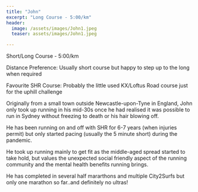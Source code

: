 ```yaml
---
title: "John"
excerpt: "Long Course - 5:00/km"
header:
  image: /assets/images/John1.jpeg
  teaser: assets/images/John1.jpeg

---
```


Short/Long Course - 5:00/km

Distance Preference: Usually short course but happy to step up to the long when required

Favourite SHR Course: Probably the little used KX/Loftus Road course just for the uphill challenge

Originally from a small town outside Newcastle-upon-Tyne in England, John only took up running in his mid-30s once he had realised it was possible to run in Sydney without freezing to death or his hair blowing off.

He has been running on and off with SHR for 6-7 years (when injuries permit) but only started pacing (usually the 5 minute short) during the pandemic.

He took up running mainly to get fit as the middle-aged spread started to take hold, but values the unexpected social friendly aspect of the running community and the mental health benefits running brings.

He has completed in several half mararthons and multiple City2Surfs but only one marathon so far..and definitely no ultras!